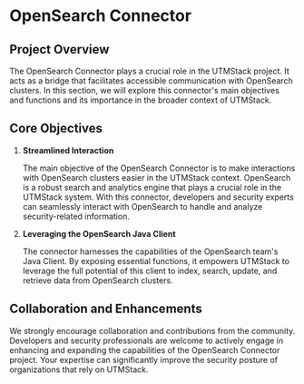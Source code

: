 # OpenSearch Connector

## Project Overview

The OpenSearch Connector plays a crucial role in the UTMStack project. It acts as a bridge that facilitates accessible communication with OpenSearch clusters. In this section, we will explore this connector's main objectives and functions and its importance in the broader context of UTMStack.

## Core Objectives

1. **Streamlined Interaction**

   The main objective of the OpenSearch Connector is to make interactions with OpenSearch clusters easier in the UTMStack context. OpenSearch is a robust search and analytics engine that plays a crucial role in the UTMStack system. With this connector, developers and security experts can seamlessly interact with OpenSearch to handle and analyze security-related information.


2. **Leveraging the OpenSearch Java Client**

   The connector harnesses the capabilities of the OpenSearch team's Java Client. By exposing essential functions, it empowers UTMStack to leverage the full potential of this client to index, search, update, and retrieve data from OpenSearch clusters.

## Collaboration and Enhancements

We strongly encourage collaboration and contributions from the community. Developers and security professionals are welcome to actively engage in enhancing and expanding the capabilities of the OpenSearch Connector project. Your expertise can significantly improve the security posture of organizations that rely on UTMStack.
